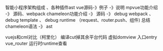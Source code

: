智能小程序架构组成 、各种插件ast
vue源码-》例子 -》说明 
mpvue功能介绍 -》 源码、webpack
chameleon功能介绍 -》 源码 -》 debug webpack 、debug template 、 debug runtime
（request、router.push、组件) 
总结chameleon语法 -》 ast

vuejs和cml对比（柯里化）
编译cut掉其余平台代码
虚拟domview
入口entry
vue_router
运行时runtime查看